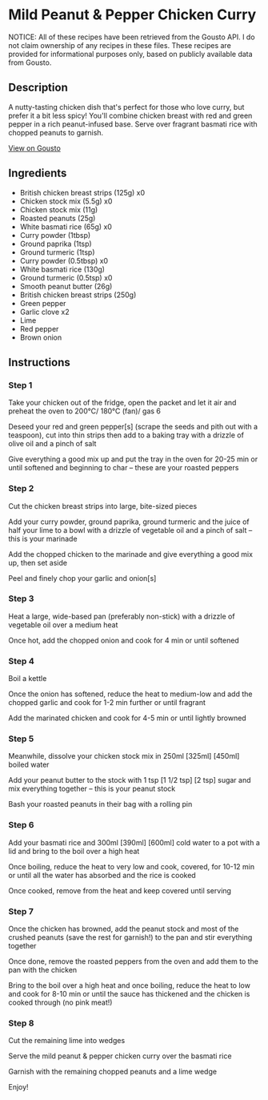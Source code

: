 # Mild Peanut & Pepper Chicken Curry 

NOTICE: All of these recipes have been retrieved from the Gousto API. I do not claim ownership of any recipes in these files. These recipes are provided for informational purposes only, based on publicly available data from Gousto.

## Description

A nutty-tasting chicken dish that's perfect for those who love curry, but prefer it a bit less spicy! You'll combine chicken breast with red and green pepper in a rich peanut-infused base. Serve over fragrant basmati rice with chopped peanuts to garnish. 

[View on Gousto](https://www.gousto.co.uk/recipes/cookbook/mild-peanut-pepper-chicken-curry)

## Ingredients

- British chicken breast strips (125g) x0
- Chicken stock mix (5.5g) x0
- Chicken stock mix (11g)
- Roasted peanuts (25g)
- White basmati rice (65g) x0
- Curry powder (1tbsp)
- Ground paprika (1tsp)
- Ground turmeric (1tsp)
- Curry powder (0.5tbsp) x0
- White basmati rice (130g)
- Ground turmeric (0.5tsp) x0
- Smooth peanut butter (26g)
- British chicken breast strips (250g)
- Green pepper
- Garlic clove x2
- Lime
- Red pepper
- Brown onion

## Instructions


### Step 1

Take your chicken out of the fridge, open the packet and let it air and preheat the oven to 200°C/ 180°C (fan)/ gas 6

Deseed your red and green pepper[s]<span class="text-danger"> </span>(scrape the seeds and pith out with a teaspoon), cut into thin strips then add to a baking tray with a drizzle of olive oil and a pinch of salt

Give everything a good mix up and put the tray in the oven for 20-25 min or until softened and beginning to char – these are your roasted peppers


### Step 2

Cut the chicken breast strips into large, bite-sized pieces

Add your curry powder, ground paprika, ground turmeric and the juice of half your lime to a bowl with a drizzle of vegetable oil and a pinch of salt – this is your marinade

Add the chopped chicken to the marinade and give everything a good mix up, then set aside

Peel and finely chop your garlic and onion[s]


### Step 3

Heat a large, wide-based pan (preferably non-stick) with a drizzle of vegetable oil over a medium heat

Once hot, add the chopped onion and cook for 4 min or until softened


### Step 4

Boil a kettle

Once the onion has softened, reduce the heat to medium-low and add the chopped garlic and cook for 1-2 min further or until fragrant

Add the marinated chicken and cook for 4-5 min or until lightly browned


### Step 5

Meanwhile, dissolve your chicken stock mix in 250ml <span class="text-purple">[325ml]</span> <span class="text-danger">[450ml] </span>boiled water

Add your peanut butter to the stock with 1 tsp <span class="text-purple">[1 1/2 tsp]</span> <span class="text-danger">[2 tsp]</span> sugar and mix everything together – this is your peanut stock

Bash your roasted peanuts in their bag with a rolling pin


### Step 6

Add your basmati rice and 300ml<span class="text-purple"> [390ml] </span><span class="text-danger">[600ml] </span>cold water to a pot with a lid and bring to the boil over a high heat

Once boiling, reduce the heat to very low and cook, covered, for 10-12 min or until all the water has absorbed and the rice is cooked

Once cooked, remove from the heat and keep covered until serving


### Step 7

Once the chicken has browned, add the peanut stock and most of the crushed peanuts (save the rest for garnish!) to the pan and stir everything together

Once done, remove the roasted peppers from the oven and add them to the pan with the chicken

Bring to the boil over a high heat and once boiling, reduce the heat to low and cook for 8-10 min or until the sauce has thickened and the chicken is cooked through (no pink meat!)

### Step 8

Cut the remaining lime into wedges

Serve the mild peanut & pepper chicken curry over the basmati rice

Garnish with the remaining chopped peanuts and a lime wedge

Enjoy!

